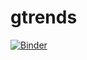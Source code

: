 # gtrends
[![Binder](https://mybinder.org/badge_logo.svg)](https://mybinder.org/v2/gh/sthrsy/gtrends.git/HEAD?urlpath=voila%2Frender%2Fgtrends_parser.ipynb)
